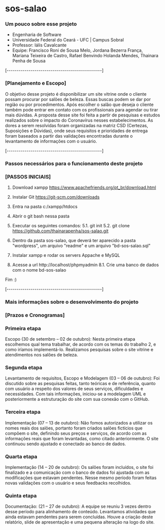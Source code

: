 # sos-salao

### Um pouco sobre esse projeto

- Engenharia de Software
- Universidade Federal do Ceará - UFC | Campus Sobral
- Professor: Iális Cavalcante
- Equipe: Francisco Roni de Sousa Melo, Jordana Bezerra França, Mariana Teixeira de Castro, Rafael Benvindo Holanda Mendes, Thainara Penha de Sousa

[------------------------------------------------]

### [Planejamento e Escopo]
  O objetivo desse projeto é disponibilizar um site vitrine onde o cliente possam procurar por salões de beleza. Essas buscas podem se dar por região ou por procedimentos. Após escolher o salão que deseja o cliente também pode entrar em contato com os profissionais para agendar ou tirar mais dúvidas.
A proposta desse site foi feita a partir de pesquisas e estudos realizados sobre o impacto do Coronavírus nesses estabelecimentos. As dores a serem resolvidas foram organizadas na matriz CSD (Certezas, Suposições e Dúvidas), onde seus requisitos e prioridades de entrega foram baseados a partir das validações encontradas durante o levantamento de informações com o usuário.

[------------------------------------------------]

### Passos necessários para o funcionamento deste projeto 

### [PASSOS INICIAIS]

1. Download xampp
https://www.apachefriends.org/pt_br/download.html

2. Instalar Git
https://git-scm.com/downloads

3. Entra na pasta c:/xampp/htdocs

4. Abrir o git bash nessa pasta

5. Executar os seguintes comandos:
  5.1. git init
  5.2. git clone https://github.com/thainarapenha/sos-salao.git

6. Dentro da pasta sos-salao, que deverá ter aparecido a pasta "wordpress", um arquivo "readme" e um arquivo "bd-sos-salao.sql"

7. Instalar xampp e rodar os servers Appache e MySQL

8. Acesse a url http://localhost/phpmyadmin
  8.1. Crie uma banco de dados com o nome bd-sos-salao

Fim :)

[------------------------------------------------]

### Mais informações sobre o desenvolvimento do projeto

### [Prazos e Cronogramas]

### Primeira etapa
  Escopo (30 de setembro – 02 de outubro): Nesta primeira etapa escolhemos qual tema trabalhar, de acordo com os temas do trabalho 2, e como iríamos implementá-lo. Realizamos pesquisas sobre o site vitrine e atendimentos nos salões de beleza.

### Segunda etapa
  Levantamento de requisitos, Escopo e Modelagem (03 – 06 de outubro): Foi discutido sobre as pesquisas feitas, tanto teóricas e de referência, quanto com usuário a respeito dos valores de seus serviços, dificuldades e necessidades. Com tais informações, iniciou-se a modelagem UML e posteriormente a estruturação do site com sua conexão com o GitHub.

### Terceira etapa
  Implementação (07 – 13 de outubro): Não fomos autorizados a utilizar os nomes reais dos salões, portanto foram criados salões fictícios que compõem o site, definindo seus preços e serviços, de acordo com as informações reais que foram levantadas, como citado anteriormente. O site continuou sendo ajustado e conectado ao banco de dados.

### Quarta etapa
  Implementação (14 – 20 de outubro): Os salões foram incluídos, o site foi finalizado e a comunicação com o banco de dados foi ajustada com as modificações que estavam pendentes. Nesse mesmo período foram feitas novas validações com o usuário e seus feedbacks recolhidos.

### Quinta etapa
  Documentação: (21 – 27 de outubro): A equipe se reuniu 3 vezes dentro desse período para alinhamento de conteúdo. Levantamos atividades que ainda estavam pendentes para serem concluídas. Houve a criação deste relatório, slide de apresentação e uma pequena alteração na logo do site.


